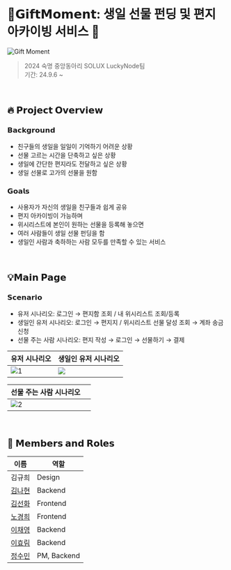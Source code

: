 # 🌿𝗚𝗶𝗳𝘁𝗠𝗼𝗺𝗲𝗻𝘁: 생일 선물 펀딩 및 편지 아카이빙 서비스 🌿
![Gift Moment](https://github.com/user-attachments/assets/e0fb7bd6-e34d-4d4b-93ff-c6dee31cfad8)

> 2024 숙명 중앙동아리 SOLUX LuckyNode팀 </br>
> 기간: 24.9.6 ~ </br>

</br>

## 🔥 𝗣𝗿𝗼𝗷𝗲𝗰𝘁 𝗢𝘃𝗲𝗿𝘃𝗶𝗲𝘄

### 𝗕𝗮𝗰𝗸𝗴𝗿𝗼𝘂𝗻𝗱
- 친구들의 생일을 일일이 기억하기 어려운 상황
- 선물 고르는 시간을 단축하고 싶은 상황
- 생일에 간단한 편지라도 전달하고 싶은 상황
- 생일 선물로 고가의 선물을 원함

### 𝗚𝗼𝗮𝗹𝘀
- 사용자가 자신의 생일을 친구들과 쉽게 공유
- 편지 아카이빙이 가능하며
- 위시리스트에 본인이 원하는 선물을 등록해 놓으면
- 여러 사람들이 생일 선물 펀딩을 함
- 생일인 사람과 축하하는 사람 모두를 만족할 수 있는 서비스

</br>


## 💡𝗠𝗮𝗶𝗻 𝗣𝗮𝗴𝗲

### 𝗦𝗰𝗲𝗻𝗮𝗿𝗶𝗼
- 유저 시나리오: 로그인 → 편지함 조회 / 내 위시리스트 조회/등록
- 생일인 유저 시나리오: 로그인 → 편지지 / 위시리스트 선물 달성 조회 → 계좌 송금 신청
- 선물 주는 사람 시나리오: 편지 작성 → 로그인 → 선물하기 → 결제

| **유저 시나리오** | **생일인 유저 시나리오** |
|-------|-------|
| ![1](https://github.com/user-attachments/assets/59566044-3556-4871-afce-a995fdd5e810) |  ![](https://github.com/user-attachments/assets/a16ac7f1-7bb9-4345-aaa1-5428aefa82e0) |

| **선물 주는 사람 시나리오** |       |
|-------|-------|
|  ![2](https://github.com/user-attachments/assets/a76bd679-03a2-4d47-a25d-38c7711153dd) |       |

</br>

## 👥 𝗠𝗲𝗺𝗯𝗲𝗿𝘀 𝗮𝗻𝗱 𝗥𝗼𝗹𝗲𝘀
| 이름        | 역할               | 
|-------------|--------------------|
| 김규희 | Design            |
| [김나현](https://github.com/knh0126) | Backend            | 
| [김선화](https://github.com/sunhwaaRj)| Frontend           | 
| [노경희](https://github.com/khee2) | Frontend           | 
| [이채영](https://github.com/alwaysY0ung) | Backend            | 
| [이효림](https://github.com/mhdiree) | Backend            | 
| [정수민](https://github.com/jsm1129) | PM, Backend            |

</br>
